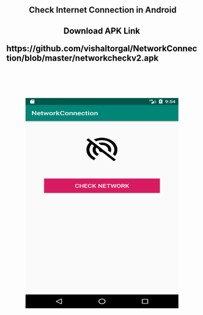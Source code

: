 <h2 style="text-align: center;">Check Internet Connection in Android <h2/>


<p style="text-align: center;"><span style="color: #000000;"><span style="caret-color: #333399;"><strong>Download APK Link&nbsp;</strong></span></span></p>
<p style="text-align: left;"><span style="color: #000000;">https://github.com/vishaltorgal/NetworkConnection/blob/master/networkcheckv2.apk</span></p>

<br><br>
<p style="text-align: center;"><img src="https://github.com/vishaltorgal/NetworkConnection/blob/master/src/main/res/drawable/nwc1.png" alt="" width="400" height="550"/>&nbsp;</p>
